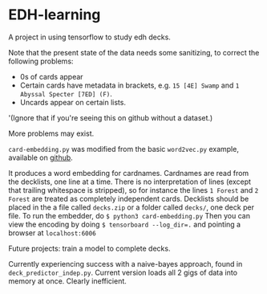 # EDH-learning

A project in using tensorflow to study edh decks.

Note that the present state of the data needs some sanitizing, to correct the following problems:

- 0s of cards appear
- Certain cards have metadata in brackets, e.g. `15 [4E] Swamp` and `1 Abyssal Specter [7ED] (F)`.
- Uncards appear on certain lists.

'(Ignore that if you're seeing this on github without a dataset.)



More problems may exist.

`card-embedding.py` was modified from the basic `word2vec.py` example, available on [github](https://github.com/tensorflow/tensorflow/blob/master/tensorflow/examples/tutorials/word2vec/word2vec_basic.py).

It produces a word embedding for cardnames.
Cardnames are read from the decklists, one line at a time.
There is no interpretation of lines (except that trailing whitespace is stripped),
so for instance the lines `1 Forest` and `2 Forest` are treated as completely independent cards.
Decklists should be placed in the a file called `decks.zip` or a folder called `decks/`, one deck per file.
To run the embedder, do `$ python3 card-embedding.py`
Then you can view the encoding by doing `$ tensorboard --log_dir=.` and pointing a browser at `localhost:6006`

Future projects: train a model to complete decks.

Currently experiencing success with a naive-bayes approach, found in `deck_predictor_indep.py`.
Current version loads all 2 gigs of data into memory at once. Clearly inefficient.
